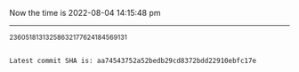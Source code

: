Now the time is 2022-08-04 14:15:48 pm

---

<small>23605181313258632177624184569131</small>

```txt

Latest commit SHA is: aa74543752a52bedb29cd8372bdd22910ebfc17e
```

